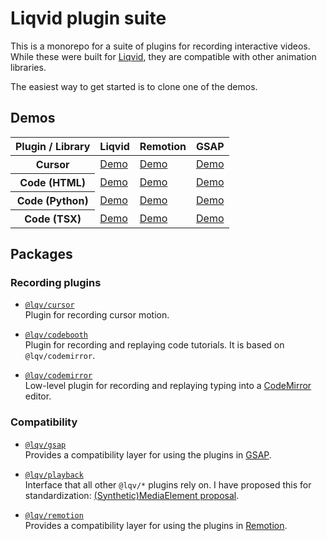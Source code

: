 # Liqvid plugin suite

This is a monorepo for a suite of plugins for recording interactive videos. While these were built for [Liqvid](https://liqvidjs.org/), they are compatible with other animation libraries.

The easiest way to get started is to clone one of the demos.

## Demos

<table>
  <thead>
    <tr>
      <th>Plugin / Library</th>
      <th scope="col">Liqvid</th>
      <th scope="col">Remotion</th>
      <th scope="col">GSAP</th>
    </tr>
  </thead>
  <tbody>
    <tr>
      <th>Cursor</th>
      <td>
        <a href="https://github.com/liqvidjs/plugins/tree/main/demos/liqvid/cursor">Demo</a>
      </td>
      <td>
        <a href="https://github.com/liqvidjs/plugins/tree/main/demos/remotion/cursor">Demo</a>
      </td>
      <td>
        <a href="https://github.com/liqvidjs/plugins/tree/main/demos/gsap/cursor">Demo</a>
      </td>
    </tr>
    <tr>
      <th>Code (HTML)</th>
      <td>
        <a href="https://github.com/liqvidjs/plugins/tree/main/demos/liqvid/codebooth-html">Demo</a>
      </td>
      <td>
        <a href="https://github.com/liqvidjs/plugins/tree/main/demos/remotion/codebooth-html">Demo</a>
      </td>
      <td>
        <a href="https://github.com/liqvidjs/plugins/tree/main/demos/gsap/codebooth-html">Demo</a>
      </td>
    </tr>
    <tr>
      <th>Code (Python)</th>
      <td>
        <a href="https://github.com/liqvidjs/plugins/tree/main/demos/liqvid/codebooth-python">Demo</a>
      </td>
      <td>
        <a href="https://github.com/liqvidjs/plugins/tree/main/demos/remotion/codebooth-python">Demo</a>
      </td>
      <td>
        <a href="https://github.com/liqvidjs/plugins/tree/main/demos/gsap/codebooth-python">Demo</a>
      </td>
      </td>
    </tr>
    <tr>
      <th>Code (TSX)</th>
      <td>
        <a href="https://github.com/liqvidjs/plugins/tree/main/demos/liqvid/codebooth-tsx">Demo</a>
      </td>
      <td>
        <a href="https://github.com/liqvidjs/plugins/tree/main/demos/remotion/codebooth-tsx">Demo</a>
      </td>
      <td>
        <a href="https://github.com/liqvidjs/plugins/tree/main/demos/gsap/codebooth-tsx">Demo</a>
      </td>
    </tr>
  </tbody>
</table>

## Packages

### Recording plugins
* [`@lqv/cursor`](https://github.com/liqvidjs/plugins/tree/main/packages/cursor)  
  Plugin for recording cursor motion.

* [`@lqv/codebooth`](https://github.com/liqvidjs/plugins/tree/main/packages/codebooth)  
  Plugin for recording and replaying code tutorials. It is based on `@lqv/codemirror`.

* [`@lqv/codemirror`](https://github.com/liqvidjs/plugins/tree/main/packages/codemirror)  
  Low-level plugin for recording and replaying typing into a [CodeMirror](https://codemirror.net/6/docs/ref/) editor.

### Compatibility
* [`@lqv/gsap`](https://github.com/liqvidjs/plugins/tree/main/packages/gsap)  
  Provides a compatibility layer for using the plugins in [GSAP](https://greensock.com/gsap/).

* [`@lqv/playback`](https://github.com/liqvidjs/plugins/tree/main/packages/playback)  
  Interface that all other `@lqv/*` plugins rely on. I have proposed this for standardization: [(Synthetic)MediaElement proposal](https://github.com/whatwg/dom/issues/1098).

* [`@lqv/remotion`](https://github.com/liqvidjs/plugins/tree/main/packages/remotion)  
  Provides a compatibility layer for using the plugins in [Remotion](https://www.remotion.dev/).

